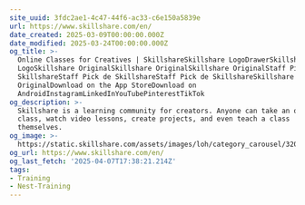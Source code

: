 ```yaml
---
site_uuid: 3fdc2ae1-4c47-44f6-ac33-c6e150a5839e
url: https://www.skillshare.com/en/
date_created: 2025-03-09T00:00:00.000Z
date_modified: 2025-03-24T00:00:00.000Z
og_title: >-
  Online Classes for Creatives | SkillshareSkillshare LogoDrawerSkillshare
  LogoSkillshare OriginalSkillshare OriginalSkillshare OriginalStaff Pick de
  SkillshareStaff Pick de SkillshareStaff Pick de SkillshareSkillshare
  OriginalDownload on the App StoreDownload on
  AndroidInstagramLinkedInYouTubePinterestTikTok
og_description: >-
  Skillshare is a learning community for creators. Anyone can take an online
  class, watch video lessons, create projects, and even teach a class
  themselves.
og_image: >-
  https://static.skillshare.com/assets/images/loh/category_carousel/320x400/graphic_design.webp
og_url: https://www.skillshare.com/en/
og_last_fetch: '2025-04-07T17:38:21.214Z'
tags:
- Training
- Nest-Training
---
```








